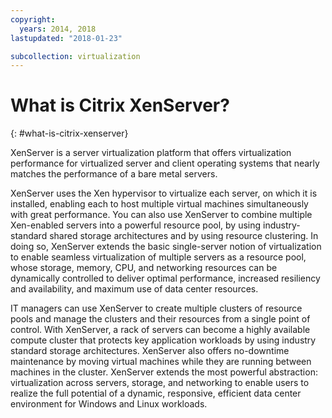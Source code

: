 ```yaml
---
copyright:
  years: 2014, 2018
lastupdated: "2018-01-23"

subcollection: virtualization
---
```


# What is Citrix XenServer?
{: #what-is-citrix-xenserver}

XenServer is a server virtualization platform that offers virtualization performance for virtualized server and client operating systems that nearly matches the performance of a bare metal servers.

XenServer uses the Xen hypervisor to virtualize each server, on which it is installed, enabling each to host multiple virtual machines simultaneously with great performance. You can also use XenServer to combine multiple Xen-enabled servers into a powerful resource pool, by using industry-standard shared storage architectures and by using resource clustering. In doing so, XenServer extends the basic single-server notion of virtualization to enable seamless virtualization of multiple servers as a resource pool, whose storage, memory, CPU, and networking resources can be dynamically controlled to deliver optimal performance, increased resiliency and availability, and maximum use of data center resources.

IT managers can use XenServer to create multiple clusters of resource pools and manage the clusters and their resources from a single point of control. <!--reducing complexity and cost, and dramatically simplifying the adoption and utility of a virtualized data center environment.--> With XenServer, a rack of servers can become a highly available compute cluster that protects key application workloads by using industry standard storage architectures. XenServer also offers no-downtime maintenance by moving virtual machines while they are running between machines in the cluster. XenServer extends the most powerful abstraction: virtualization across servers, storage, and networking to enable users to realize the full potential of a dynamic, responsive, efficient data center environment for Windows and Linux workloads.
